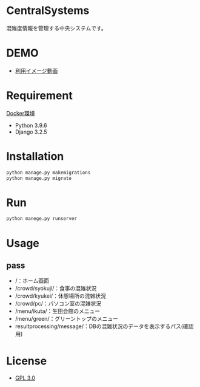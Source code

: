 
# CentralSystems
混雑度情報を管理する中央システムです。

# DEMO
- [利用イメージ動画](https://www.youtube.com/watch?v=2ZZNa0-mkMA&t=2s)


# Requirement
[Docker環境](https://github.com/s-project2021/CentralSystem_DevelopEnv)
* Python 3.9.6
* Django 3.2.5  

# Installation
```sh
python manage.py makemigrations
python manage.py migrate
```

# Run
```sh
python manege.py runserver
```

# Usage
## pass
- /：ホーム画面
- /crowd/syokuji/：食事の混雑状況
- /crowd/kyukei/：休憩場所の混雑状況
- /crowd/pc/：パソコン室の混雑状況
- /menu/ikuta/：生田会館のメニュー
- /menu/green/：グリーントップのメニュー
- resultprocessing/message/：DBの混雑状況のデータを表示するパス(確認用)

# License　
- [GPL 3.0](https://www.gnu.org/licenses/gpl-3.0.txt)


